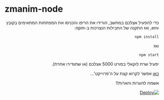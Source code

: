 # zmanim-node


<div dir="rtl" style="text-align:right">
כדי להפעיל אצלכם במחשב, הורידו את הריפו והכניסו את המפתחות המתאימים בקובץ env, ואז התקנה של החבילות הנצרכות ב-npm:

```
npm install
```
ואז
```
npm start
```
יפעיל שרת לוקאלי בפורט 5000 אצלכם (או שתגדירו אחרת).

[כאן](https://tchumim.com/post/116237) אפשר לקרוא קצת על ה'פרוייקט'...

אשמח להערות והארות!!

[![Deploy](https://www.herokucdn.com/deploy/button.svg)](https://heroku.com/deploy?template=https://github.com/chaim-chv/node-zmanim/tree/master)


</div>